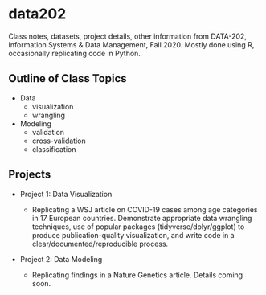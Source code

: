 # data202
Class notes, datasets, project details, other information from DATA-202, Information Systems &amp; Data Management, Fall 2020. Mostly done using R, occasionally replicating code in Python.

## Outline of Class Topics
- Data
    - visualization 
    - wrangling
- Modeling
    - validation
    - cross-validation
    - classification

## Projects
- Project 1: Data Visualization
    - Replicating a WSJ article on COVID-19 cases among age categories in 17 European countries. Demonstrate appropriate data wrangling techniques, use of popular packages (tidyverse/dplyr/ggplot) to produce publication-quality visualization, and write code in a clear/documented/reproducible process.

- Project 2: Data Modeling
    - Replicating findings in a Nature Genetics article. Details coming soon. 
